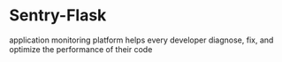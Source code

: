 # Sentry-Flask
application monitoring platform helps every developer diagnose, fix, and optimize the performance of their code
